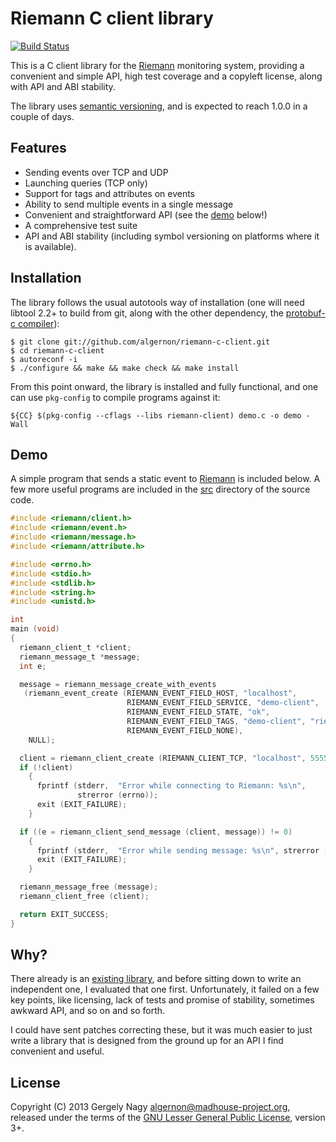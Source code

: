 Riemann C client library
========================

[![Build Status](https://travis-ci.org/algernon/riemann-c-client.png?branch=master)](https://travis-ci.org/algernon/riemann-c-client)

This is a C client library for the [Riemann][riemann] monitoring
system, providing a convenient and simple API, high test coverage and
a copyleft license, along with API and ABI stability.

 [riemann]: http://riemann.io/

The library uses [semantic versioning][semver], and is expected to
reach 1.0.0 in a couple of days.

 [semver]: http://semver.org/

Features
--------

 * Sending events over TCP and UDP
 * Launching queries (TCP only)
 * Support for tags and attributes on events
 * Ability to send multiple events in a single message
 * Convenient and straightforward API (see the [demo](#demo) below!)
 * A comprehensive test suite
 * API and ABI stability (including symbol versioning on platforms
   where it is available).

Installation
------------

The library follows the usual autotools way of installation (one will
need libtool 2.2+ to build from git, along with the other
dependency, the [protobuf-c compiler][protoc]):

 [protoc]: http://protobuf-c.googlecode.com

    $ git clone git://github.com/algernon/riemann-c-client.git
    $ cd riemann-c-client
    $ autoreconf -i
    $ ./configure && make && make check && make install

From this point onward, the library is installed and fully functional,
and one can use `pkg-config` to compile programs against it:

    ${CC} $(pkg-config --cflags --libs riemann-client) demo.c -o demo -Wall

Demo
----

A simple program that sends a static event to [Riemann][riemann] is
included below. A few more useful programs are included in the
[src][src] directory of the source code.

 [src]: https://github.com/algernon/riemann-c-client/tree/master/src

```c
#include <riemann/client.h>
#include <riemann/event.h>
#include <riemann/message.h>
#include <riemann/attribute.h>

#include <errno.h>
#include <stdio.h>
#include <stdlib.h>
#include <string.h>
#include <unistd.h>

int
main (void)
{
  riemann_client_t *client;
  riemann_message_t *message;
  int e;

  message = riemann_message_create_with_events
   (riemann_event_create (RIEMANN_EVENT_FIELD_HOST, "localhost",
                          RIEMANN_EVENT_FIELD_SERVICE, "demo-client",
                          RIEMANN_EVENT_FIELD_STATE, "ok",
                          RIEMANN_EVENT_FIELD_TAGS, "demo-client", "riemann-c-client", NULL,
                          RIEMANN_EVENT_FIELD_NONE),
    NULL);

  client = riemann_client_create (RIEMANN_CLIENT_TCP, "localhost", 5555);
  if (!client)
    {
      fprintf (stderr,  "Error while connecting to Riemann: %s\n",
               strerror (errno));
      exit (EXIT_FAILURE);
    }

  if ((e = riemann_client_send_message (client, message)) != 0)
    {
      fprintf (stderr,  "Error while sending message: %s\n", strerror (-e));
      exit (EXIT_FAILURE);
    }

  riemann_message_free (message);
  riemann_client_free (client);

  return EXIT_SUCCESS;
}
```

Why?
----

There already is an [existing library][gkos-riemann], and before
sitting down to write an independent one, I evaluated that one first.
Unfortunately, it failed on a few key points, like licensing, lack of
tests and promise of stability, sometimes awkward API, and so on and
so forth.

 [gkos-riemann]: https://github.com/gkos/riemann-c-client

I could have sent patches correcting these, but it was much easier to
just write a library that is designed from the ground up for an API I
find convenient and useful.

License
-------

Copyright (C) 2013 Gergely Nagy <algernon@madhouse-project.org>,
released under the terms of the
[GNU Lesser General Public License][lgpl], version 3+.

 [lgpl]: http://www.gnu.org/licenses/lgpl.html
